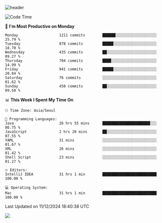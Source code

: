 ![header](https://capsule-render.vercel.app/api?type=Egg&color=timeAuto&height=300&section=header&text=PoPo&fontSize=90&animation=fadeIn)

  <!--START_SECTION:waka-->
![Code Time](http://img.shields.io/badge/Code%20Time-2%2C228%20hrs%2015%20mins-blue)

📅 **I'm Most Productive on Monday** 

```text
Monday                   1211 commits        ██████░░░░░░░░░░░░░░░░░░░   25.79 % 
Tuesday                  878 commits         █████░░░░░░░░░░░░░░░░░░░░   18.70 % 
Wednesday                435 commits         ██░░░░░░░░░░░░░░░░░░░░░░░   09.27 % 
Thursday                 704 commits         ████░░░░░░░░░░░░░░░░░░░░░   14.99 % 
Friday                   941 commits         █████░░░░░░░░░░░░░░░░░░░░   20.04 % 
Saturday                 76 commits          ░░░░░░░░░░░░░░░░░░░░░░░░░   01.62 % 
Sunday                   450 commits         ██░░░░░░░░░░░░░░░░░░░░░░░   09.58 % 
```


📊 **This Week I Spent My Time On** 

```text
🕑︎ Time Zone: Asia/Seoul

💬 Programming Languages: 
Java                     26 hrs 55 mins      ██████████████████████░░░   86.75 % 
JavaScript               2 hrs 20 mins       ██░░░░░░░░░░░░░░░░░░░░░░░   07.55 % 
YAML                     31 mins             ░░░░░░░░░░░░░░░░░░░░░░░░░   01.67 % 
XML                      26 mins             ░░░░░░░░░░░░░░░░░░░░░░░░░   01.42 % 
Shell Script             23 mins             ░░░░░░░░░░░░░░░░░░░░░░░░░   01.27 % 

🔥 Editors: 
IntelliJ IDEA            31 hrs 1 min        █████████████████████████   100.00 % 

💻 Operating System: 
Mac                      31 hrs 1 min        █████████████████████████   100.00 % 
```


 Last Updated on 11/12/2024 18:40:38 UTC
<!--END_SECTION:waka-->



<img src="https://capsule-render.vercel.app/api?type=Egg&color=timeAuto&height=300&section=footer&text=PoPo&fontSize=90&animation=fadeIn&reversal=true" />
